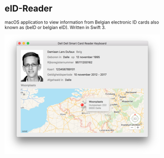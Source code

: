 # eID-Reader
macOS application to view information from Belgian electronic ID cards also known as (beID or belgian eID).
Written in Swift 3.

![screenshot](screenshot.png)
